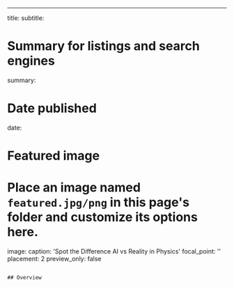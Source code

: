---
title: 
subtitle: 

# Summary for listings and search engines
summary: 

# Date published
date: 


# Featured image
# Place an image named `featured.jpg/png` in this page's folder and customize its options here.
image:
  caption: 'Spot the Difference AI vs Reality in Physics'
  focal_point: ''
  placement: 2
  preview_only: false




```

## Overview



